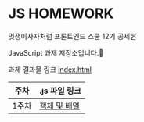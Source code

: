 # JS HOMEWORK

멋쟁이사자처럼 프론트엔드 스쿨 12기 공세현

JavaScript 과제 저장소입니다.🙌

과제 결과물 링크 [index.html](https://kongsh.github.io/js-homework/index.html)

| 주차  | .js 파일 링크                                                                           |
| ----- | --------------------------------------------------------------------------------------- |
| 1주차 | [객체 및 배열](https://github.com/kongsh/js-homework/blob/main/mission01/mission-01.js) |
